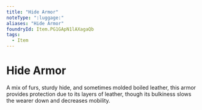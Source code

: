 ```yaml
---
title: "Hide Armor"
noteType: ":luggage:"
aliases: "Hide Armor"
foundryId: Item.PG1GApN1lAXagaQb
tags:
  - Item
---
```


# Hide Armor

A mix of furs, sturdy hide, and sometimes molded boiled leather, this armor provides protection due to its layers of leather, though its bulkiness slows the wearer down and decreases mobility.
